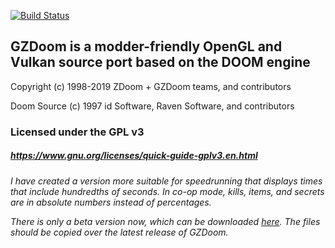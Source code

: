 [![Build Status](https://github.com/coelckers/gzdoom/workflows/Continuous%20Integration/badge.svg)](https://github.com/coelckers/gzdoom/actions?query=workflow%3A%22Continuous+Integration%22)

## GZDoom is a modder-friendly OpenGL and Vulkan source port based on the DOOM engine

Copyright (c) 1998-2019 ZDoom + GZDoom teams, and contributors

Doom Source (c) 1997 id Software, Raven Software, and contributors

### Licensed under the GPL v3
##### https://www.gnu.org/licenses/quick-guide-gplv3.en.html

_I have created a version more suitable for speedrunning that displays times that include hundredths of seconds.
In co-op mode, kills, items, and secrets are in absolute numbers instead of percentages._

_There is only a beta version now, which can be downloaded [here](https://github.com/MaartenCL/gzdoom/releases/download/v4.4.3-beta/gzdoom-speedrun.zip). The files should be copied over the latest release of GZDoom._
